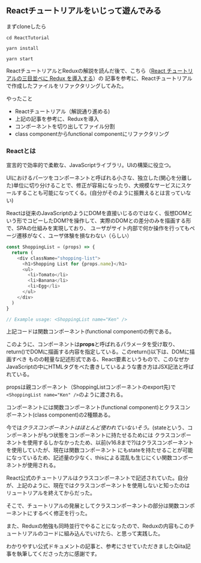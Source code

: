 ## Reactチュートリアルをいじって遊んでみる

まずcloneしたら

```
cd ReactTutorial
```
```
yarn install
```
```
yarn start
```

ReactチュートリアルとReduxの解説を読んだ後で、こちら（[React チュートリアルの三目並べに Redux を導入する](https://qiita.com/hey_cube/items/e20a0267c65b03937818)）の
記事を参考に、Reactチュートリアルで作成したファイルをリファクタリングしてみた。

やったこと

- Reactチュートリアル（解説通り進める)
- 上記の記事を参考に、Reduxを導入
- コンポーネントを切り出してファイル分割
- class componentからfunctional componentにリファクタリング

### Reactとは

宣言的で効率的で柔軟な、JavaScriptライブラリ。UIの構築に役立つ。

UIにおけるパーツをコンポーネントと呼ばれる小さな、独立した(関心を分離した)単位に切り分けることで、修正が容易になったり、大規模なサービスにスケールすることも可能になってくる。(自分がそのように振舞えるとは言っていない)

Reactは従来のJavaScriptのようにDOMを直接いじるのではなく、仮想DOMという形でコピーしたDOM?を操作して、実際のDOMとの差分のみを描画する形で、SPAの仕組みを実現しており、
ユーザがサイト内部で何か操作を行ってもページ遷移がなく、ユーザ体験を損なわない（らしい）

``` javascript
const ShoppingList = (props) => {
  return (
    <div className="shopping-list">
      <h1>Shopping List for {props.name}</h1>
      <ul>
        <li>Tomato</li>
        <li>Banana</li>
        <li>Egg</li>
      </ul>
    </div>
  )
}

// Example usage: <ShoppingList name="Ken" />
```
上記コードは関数コンポーネント(functional component)の例である。

このように、コンポーネントは**props**と呼ばれるパラメータを受け取り、return()でDOMに描画する内容を指定している。このreturn()以下は、DOMに描画すべき
ものの軽量な記述形式である、React要素というもので、このなぜかJavaScriptの中にHTMLタグをべた書きしているような書き方はJSX記法と呼ばれている。

propsは親コンポーネント（ShoppingListコンポーネントのexport先)で`<ShoppingList name="Ken" />`のように渡される。

コンポーネントには関数コンポーネント(functional component)とクラスコンポーネント(class component)の2種類ある。

今では*クラスコンポーネントはほとんど使われていないそう。*(stateという、コンポーネントがもつ状態をコンポーネントに持たせるためには
クラスコンポーネントを使用するしかなかったため、以前(v16.8まで?)はクラスコンポーネントを使用していたが、現在は関数コンポーネント
にもstateを持たせることが可能になっているため、記述量の少なく、thisによる混乱も生じにくい関数コンポーネントが使用される。

React公式のチュートリアルはクラスコンポーネントで記述されていた。自分が、上記のように、現在ではクラスコンポーネントを使用しないと知ったのは
リュートリアルを終えてからだった。

そこで、チュートリアルの発展としてクラスコンポーネントの部分は関数コンポーネントにするべく修正を行った。

また、Reduxの勉強も同時並行でやることになったので、Reduxの内容もこのチュートリアルのコードに組み込んでいけたら、と思って実践した。

わかりやすい公式ドキュメントの記事と、参考にさせていただきましたQiita記事を執筆してくださった方に感謝です。






